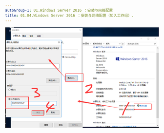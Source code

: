 ```yaml
---
autoGroup-1: 01.Windows Server 2016 ：安装与网络配置
title: 01.04.Windows Server 2016 ：安装与网络配置（加入工作组）.
---
```


![](./image/01.04-1.png)